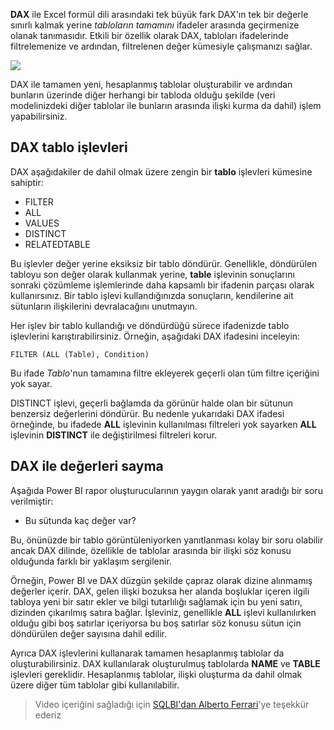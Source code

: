 **DAX** ile Excel formül dili arasındaki tek büyük fark DAX'ın tek bir değerle sınırlı kalmak yerine *tabloların tamamını* ifadeler arasında geçirmenize olanak tanımasıdır. Etkili bir özellik olarak DAX, tabloları ifadelerinde filtrelemenize ve ardından, filtrelenen değer kümesiyle çalışmanızı sağlar.

![](media/7-6-dax-tables-and-filtering/dax-tables-filtering_1.png)

DAX ile tamamen yeni, hesaplanmış tablolar oluşturabilir ve ardından bunların üzerinde diğer herhangi bir tabloda olduğu şekilde (veri modelinizdeki diğer tablolar ile bunların arasında ilişki kurma da dahil) işlem yapabilirsiniz.

## <a name="dax-table-functions"></a>DAX tablo işlevleri
DAX aşağıdakiler de dahil olmak üzere zengin bir **tablo** işlevleri kümesine sahiptir:

* FILTER
* ALL
* VALUES
* DISTINCT
* RELATEDTABLE

Bu işlevler değer yerine eksiksiz bir tablo döndürür. Genellikle, döndürülen tabloyu son değer olarak kullanmak yerine, **table** işlevinin sonuçlarını sonraki çözümleme işlemlerinde daha kapsamlı bir ifadenin parçası olarak kullanırsınız. Bir tablo işlevi kullandığınızda sonuçların, kendilerine ait sütunların ilişkilerini devralacağını unutmayın.

Her işlev bir tablo kullandığı ve döndürdüğü sürece ifadenizde tablo işlevlerini karıştırabilirsiniz. Örneğin, aşağıdaki DAX ifadesini inceleyin:

    FILTER (ALL (Table), Condition)

Bu ifade *Tablo*'nun tamamına filtre ekleyerek geçerli olan tüm filtre içeriğini yok sayar.

DISTINCT işlevi, geçerli bağlamda da görünür halde olan bir sütunun benzersiz değerlerini döndürür. Bu nedenle yukarıdaki DAX ifadesi örneğinde, bu ifadede **ALL** işlevinin kullanılması filtreleri yok sayarken **ALL** işlevinin **DISTINCT** ile değiştirilmesi filtreleri korur.

## <a name="counting-values-with-dax"></a>DAX ile değerleri sayma
Aşağıda Power BI rapor oluşturucularının yaygın olarak yanıt aradığı bir soru verilmiştir:

* Bu sütunda kaç değer var?

Bu, önünüzde bir tablo görüntüleniyorken yanıtlanması kolay bir soru olabilir ancak DAX dilinde, özellikle de tablolar arasında bir ilişki söz konusu olduğunda farklı bir yaklaşım sergilenir.

Örneğin, Power BI ve DAX düzgün şekilde çapraz olarak dizine alınmamış değerler içerir. DAX, gelen ilişki bozuksa her alanda boşluklar içeren ilgili tabloya yeni bir satır ekler ve bilgi tutarlılığı sağlamak için bu yeni satırı, dizinden çıkarılmış satıra bağlar. İşleviniz, genellikle **ALL** işlevi kullanılırken olduğu gibi boş satırlar içeriyorsa bu boş satırlar söz konusu sütun için döndürülen değer sayısına dahil edilir.

Ayrıca DAX işlevlerini kullanarak tamamen hesaplanmış tablolar da oluşturabilirsiniz. DAX kullanılarak oluşturulmuş tablolarda **NAME** ve **TABLE** işlevleri gereklidir. Hesaplanmış tablolar, ilişki oluşturma da dahil olmak üzere diğer tüm tablolar gibi kullanılabilir.

> Video içeriğini sağladığı için [SQLBI'dan Alberto Ferrari](http://www.sqlbi.com/learning-dax)'ye teşekkür ederiz
> 
> 

